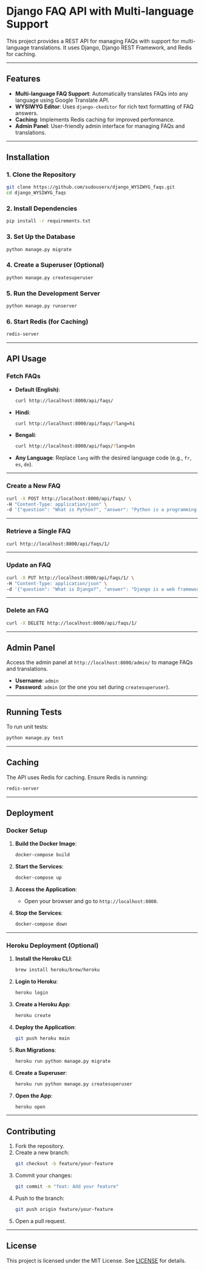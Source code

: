 # Django FAQ API with Multi-language Support

This project provides a REST API for managing FAQs with support for multi-language translations. It uses Django, Django REST Framework, and Redis for caching.

---

## Features

- **Multi-language FAQ Support**: Automatically translates FAQs into any language using Google Translate API.
- **WYSIWYG Editor**: Uses `django-ckeditor` for rich text formatting of FAQ answers.
- **Caching**: Implements Redis caching for improved performance.
- **Admin Panel**: User-friendly admin interface for managing FAQs and translations.

---

## Installation

### **1. Clone the Repository**
```bash
git clone https://github.com/sudouserx/django_WYSIWYG_faqs.git
cd django_WYSIWYG_faqs
```

### **2. Install Dependencies**
```bash
pip install -r requirements.txt
```

### **3. Set Up the Database**
```bash
python manage.py migrate
```

### **4. Create a Superuser (Optional)**
```bash
python manage.py createsuperuser
```

### **5. Run the Development Server**
```bash
python manage.py runserver
```

### **6. Start Redis (for Caching)**
```bash
redis-server
```

---

## API Usage

### **Fetch FAQs**
- **Default (English)**:
  ```bash
  curl http://localhost:8000/api/faqs/
  ```

- **Hindi**:
  ```bash
  curl http://localhost:8000/api/faqs/?lang=hi
  ```

- **Bengali**:
  ```bash
  curl http://localhost:8000/api/faqs/?lang=bn
  ```

- **Any Language**:
  Replace `lang` with the desired language code (e.g., `fr`, `es`, `de`).

---

### **Create a New FAQ**
```bash
curl -X POST http://localhost:8000/api/faqs/ \
-H "Content-Type: application/json" \
-d '{"question": "What is Python?", "answer": "Python is a programming language."}'
```

---

### **Retrieve a Single FAQ**
```bash
curl http://localhost:8000/api/faqs/1/
```

---

### **Update an FAQ**
```bash
curl -X PUT http://localhost:8000/api/faqs/1/ \
-H "Content-Type: application/json" \
-d '{"question": "What is Django?", "answer": "Django is a web framework."}'
```

---

### **Delete an FAQ**
```bash
curl -X DELETE http://localhost:8000/api/faqs/1/
```

---

## Admin Panel

Access the admin panel at `http://localhost:8000/admin/` to manage FAQs and translations.

- **Username**: `admin`
- **Password**: `admin` (or the one you set during `createsuperuser`).

---

## Running Tests

To run unit tests:
```bash
python manage.py test
```

---

## Caching

The API uses Redis for caching. Ensure Redis is running:
```bash
redis-server
```

---

## Deployment

### **Docker Setup**

1. **Build the Docker Image**:
   ```bash
   docker-compose build
   ```

2. **Start the Services**:
   ```bash
   docker-compose up
   ```

3. **Access the Application**:
   - Open your browser and go to `http://localhost:8000`.

4. **Stop the Services**:
   ```bash
   docker-compose down
   ```

---

### **Heroku Deployment (Optional)**

1. **Install the Heroku CLI**:
   ```bash
   brew install heroku/brew/heroku
   ```

2. **Login to Heroku**:
   ```bash
   heroku login
   ```

3. **Create a Heroku App**:
   ```bash
   heroku create
   ```

4. **Deploy the Application**:
   ```bash
   git push heroku main
   ```

5. **Run Migrations**:
   ```bash
   heroku run python manage.py migrate
   ```

6. **Create a Superuser**:
   ```bash
   heroku run python manage.py createsuperuser
   ```

7. **Open the App**:
   ```bash
   heroku open
   ```

---

## Contributing

1. Fork the repository.
2. Create a new branch:
   ```bash
   git checkout -b feature/your-feature
   ```
3. Commit your changes:
   ```bash
   git commit -m "feat: Add your feature"
   ```
4. Push to the branch:
   ```bash
   git push origin feature/your-feature
   ```
5. Open a pull request.

---

## License

This project is licensed under the MIT License. See [LICENSE](LICENSE) for details.

